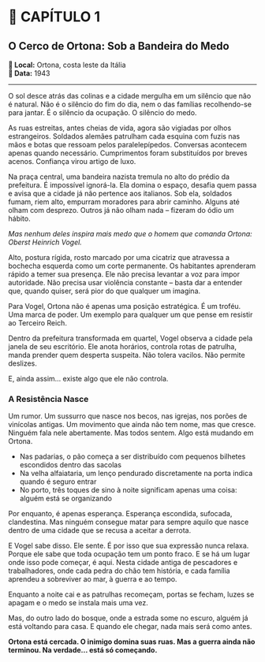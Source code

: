 # 📖 **CAPÍTULO 1** 
## O Cerco de Ortona: Sob a Bandeira do Medo

**📍 Local:** Ortona, costa leste da Itália  
**📅 Data:** 1943

---

O sol desce atrás das colinas e a cidade mergulha em um silêncio que não é natural. Não é o silêncio do fim do dia, nem o das famílias recolhendo-se para jantar. É o silêncio da ocupação. O silêncio do medo.

As ruas estreitas, antes cheias de vida, agora são vigiadas por olhos estrangeiros. Soldados alemães patrulham cada esquina com fuzis nas mãos e botas que ressoam pelos paralelepípedos. Conversas acontecem apenas quando necessário. Cumprimentos foram substituídos por breves acenos. Confiança virou artigo de luxo.

Na praça central, uma bandeira nazista tremula no alto do prédio da prefeitura. É impossível ignorá-la. Ela domina o espaço, desafia quem passa e avisa que a cidade já não pertence aos italianos. Sob ela, soldados fumam, riem alto, empurram moradores para abrir caminho. Alguns até olham com desprezo. Outros já não olham nada – fizeram do ódio um hábito.

*Mas nenhum deles inspira mais medo que o homem que comanda Ortona: Oberst Heinrich Vogel.*

Alto, postura rígida, rosto marcado por uma cicatriz que atravessa a bochecha esquerda como um corte permanente. Os habitantes aprenderam rápido a temer sua presença. Ele não precisa levantar a voz para impor autoridade. Não precisa usar violência constante – basta dar a entender que, quando quiser, será pior do que qualquer um imagina.

Para Vogel, Ortona não é apenas uma posição estratégica. É um troféu. Uma marca de poder. Um exemplo para qualquer um que pense em resistir ao Terceiro Reich.

Dentro da prefeitura transformada em quartel, Vogel observa a cidade pela janela de seu escritório. Ele anota horários, controla rotas de patrulha, manda prender quem desperta suspeita. Não tolera vacilos. Não permite deslizes.

E, ainda assim… existe algo que ele não controla.

### **A Resistência Nasce**

Um rumor. Um sussurro que nasce nos becos, nas igrejas, nos porões de vinícolas antigas. Um movimento que ainda não tem nome, mas que cresce. Ninguém fala nele abertamente. Mas todos sentem. Algo está mudando em Ortona.

- Nas padarias, o pão começa a ser distribuído com pequenos bilhetes escondidos dentro das sacolas
- Na velha alfaiataria, um lenço pendurado discretamente na porta indica quando é seguro entrar
- No porto, três toques de sino à noite significam apenas uma coisa: alguém está se organizando

Por enquanto, é apenas esperança. Esperança escondida, sufocada, clandestina. Mas ninguém consegue matar para sempre aquilo que nasce dentro de uma cidade que se recusa a aceitar a derrota.

E Vogel sabe disso. Ele sente. É por isso que sua expressão nunca relaxa. Porque ele sabe que toda ocupação tem um ponto fraco. E se há um lugar onde isso pode começar, é aqui. Nesta cidade antiga de pescadores e trabalhadores, onde cada pedra do chão tem história, e cada família aprendeu a sobreviver ao mar, à guerra e ao tempo.

Enquanto a noite cai e as patrulhas recomeçam, portas se fecham, luzes se apagam e o medo se instala mais uma vez.

Mas, do outro lado do bosque, onde a estrada some no escuro, alguém já está voltando para casa. E quando ele chegar, nada mais será como antes.

**Ortona está cercada. O inimigo domina suas ruas. Mas a guerra ainda não terminou. Na verdade… está só começando.**

